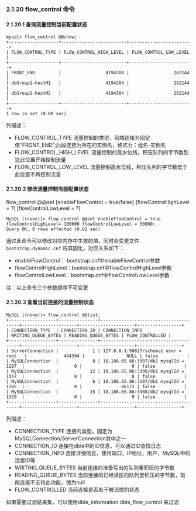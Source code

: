 ### 2.1.20  flow_control 命令

#### 2.1.20.1 查询流量控制当前配置状态
```
mysql> flow_control @@show;
+-------------------+-------------------------+------------------------+
| FLOW_CONTROL_TYPE | FLOW_CONTROL_HIGH_LEVEL | FLOW_CONTROL_LOW_LEVEL |
+-------------------+-------------------------+------------------------+
| FRONT_END         |                 4194304 |                 262144 |
| dbGroup1-hostM1   |                 4194304 |                 262144 |
| dbGroup2-hostM2   |                 4194304 |                 262144 |
+-------------------+-------------------------+------------------------+
1 row in set (0.00 sec)
```
列描述：
+ FLOW_CONTROL_TYPE 流量控制的类型，前端连接为固定值“FRONT_END”;后段连接为所在的实例名，格式为：组名-实例名
+ FLOW_CONTROL_HIGH_LEVEL 流量控制的高水位线，积压队列的字节数到达此位置开始控制流量
+ FLOW_CONTROL_LOW_LEVEL 流量控制高水位线，积压队列的字节数低于此位置不再控制流量

#### 2.1.20.2 修改流量控制当前配置状态
flow_control @@set [enableFlowControl = true/false] [flowControlHighLevel = ?] [flowControlLowLevel = ?] 
```
MySQL [(none)]> flow_control @@set enableFlowControl = true flowControlHighLevel= 100000 flowControlLowLevel = 30000;
Query OK, 0 rows affected (0.02 sec)
```
通过此命令可以修改对应内存中生效的值，同时会变更文件`bootstrap.dynamic.cnf` 将其固化，对应关系如下：
+ enableFlowControl： bootstrap.cnf中enableFlowControl参数
+ flowControlHighLevel：bootstrap.cnf中flowControlHighLevel参数
+ flowControlLowLevel：bootstrap.cnf中flowControlLowLevel参数

注：以上命令三个参数顺序不可变更

#### 2.1.20.3 查看当前连接的流量控制状态
```
MySQL [(none)]> flow_control @@list;
+------------------+---------------+---------------------------------------+---------------------+---------------------+-----------------+
| CONNECTION_TYPE  | CONNECTION_ID | CONNECTION_INFO                       | WRITING_QUEUE_BYTES | READING_QUEUE_BYTES | FLOW_CONTROLLED |
+------------------+---------------+---------------------------------------+---------------------+---------------------+-----------------+
| ServerConnection |             1 | 127.0.0.1:50817/schema1 user = root   |              464594 |                NULL | false           |
| MySQLConnection  |             8 | 10.186.65.86:3307/db2 mysqlId = 1287  |                   0 |                   0 | false           |
| MySQLConnection  |            12 | 10.186.65.86:3308/db1 mysqlId = 1557  |                   0 |                   0 | false           |
| MySQLConnection  |             6 | 10.186.65.86:3307/db1 mysqlId = 1285  |                   0 |               86172 | false           |
| MySQLConnection  |            15 | 10.186.65.86:3308/db2 mysqlId = 1559  |                   0 |                   0 | false           |
+------------------+---------------+---------------------------------------+---------------------+---------------------+-----------------+

```
列描述：
+ CONNECTION_TYPE 连接的类型，固定为MySQLConnection/ServerConnection其中之一
+ CONNECTION_ID 连接在dble中的ID信息，可以通过ID查找日志
+ CONNECTION_INFO 连接详细信息，使用端口，IP地址，用户，MySQL中的连接ID等
+ WRITING_QUEUE_BYTES 当前连接的准备写出的队列里积压的字节数
+ READING_QUEUE_BYTES 当前连接的已经读区的队列里积压的字节数，前段连接不支持此功能，恒为null
+ FLOW_CONTROLLED 当前连接是否处于被流控的状态

如果需要过滤结果集，可以使用dble_information.dble_flow_control 来过滤 
